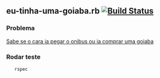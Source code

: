 ## eu-tinha-uma-goiaba.rb [![Build Status](https://travis-ci.org/yodojo/eu-tinha-uma-goiaba-rb.svg)](https://travis-ci.org/yodojo/eu-tinha-uma-goiaba-rb)

### Problema
[Sabe se o cara ia pegar o onibus ou ia comprar uma goiaba](http://youpix.virgula.uol.com.br/memepedia/onibus-ou-goiaba-uma-historia-que-virou-meme/)

### Rodar teste

```shell
   rspec
``` 
